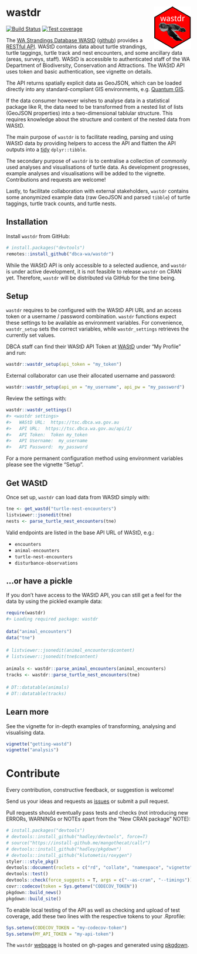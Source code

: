 
# wastdr <img src="man/figures/logo.png" align="right" />

[![Build
Status](https://travis-ci.org/dbca-wa/wastdr.svg?branch=master)](https://travis-ci.org/dbca-wa/wastdr)
[![Test
coverage](https://codecov.io/gh/dbca-wa/wastdr/branch/master/graph/badge.svg)](https://codecov.io/gh/dbca-wa/wastdr)

The [WA Strandings Database WAStD](https://tsc.dbca.wa.gov.au/)
([github](https://github.com/dbca-wa/wastd/)) provides a [RESTful
API](https://tsc.dbca.wa.gov.au/api/1/). WAStD contains data about
turtle strandings, turtle taggings, turtle track and nest encounters,
and some ancillary data (areas, surveys, staff). WAStD is accessible to
authenticated staff of the WA Department of Biodiversity, Conservation
and Attractions. The WAStD API uses token and basic authentication, see
vignette on details.

The API returns spatially explicit data as GeoJSON, which can be loaded
directly into any standard-compliant GIS environments, e.g. [Quantum
GIS](http://www.qgis.org/en/site/).

If the data consumer however wishes to analyse data in a statistical
package like R, the data need to be transformed from a nested list of
lists (GeoJSON properties) into a two-dimensional tablular structure.
This requires knowledge about the structure and content of the nested
data from WAStD.

The main purpose of `wastdr` is to facilitate reading, parsing and using
WAStD data by providing helpers to access the API and flatten the API
outputs into a [tidy](http://vita.had.co.nz/papers/tidy-data.html)
`dplyr::tibble`.

The secondary purpose of `wastdr` is to centralise a collection of
commonly used analyses and visualisations of turtle data. As development
progresses, example analyses and visualisations will be added to the
vignette. Contributions and requests are welcome\!

Lastly, to facilitate collaboration with external stakeholders, `wastdr`
contains some anonymized example data (raw GeoJSON and parsed `tibble`)
of turtle taggings, turtle track counts, and turtle nests.

## Installation

Install `wastdr` from GitHub:

``` r
# install.packages("devtools")
remotes::install_github("dbca-wa/wastdr")
```

While the WAStD API is only accessible to a selected audience, and
`wastdr` is under active development, it is not feasible to release
`wastdr` on CRAN yet. Therefore, `wastdr` will be distributed via GitHub
for the time being.

## Setup

`wastdr` requires to be configured with the WAStD API URL and an access
token or a username / password combination. `wastdr` functions expect
these settings to be available as environment variables. For
convenience, `wastdr_setup` sets the correct variables, while
`wastdr_settings` retrieves the currently set values.

DBCA staff can find their WAStD API Token at
[WAStD](https://tsc.dbca.wa.gov.au/) under “My Profile” and run:

``` r
wastdr::wastdr_setup(api_token = "my_token")
```

External collaborator can use their allocated username and password:

``` r
wastdr::wastdr_setup(api_un = "my_username", api_pw = "my_password")
```

Review the settings with:

``` r
wastdr::wastdr_settings()
#> <wastdr settings>
#>   WAStD URL:  https://tsc.dbca.wa.gov.au 
#>   API URL:  https://tsc.dbca.wa.gov.au/api/1/ 
#>   API Token:  Token my_token 
#>   API Username:  my_username 
#>   API Password:  my_password
```

For a more permanent configuration method using environment variables
please see the vignette “Setup”.

## Get WAStD

Once set up, `wastdr` can load data from WAStD simply with:

``` r
tne <- get_wastd("turtle-nest-encounters")
listviewer::jsonedit(tne)
nests <- parse_turtle_nest_encounters(tne)
```

Valid endpoints are listed in the base API URL of WAStD, e.g.:

  - `encounters`
  - `animal-encounters`
  - `turtle-nest-encounters`
  - `disturbance-observations`

## …or have a pickle

If you don’t have access to the WAStD API, you can still get a feel for
the data by using the pickled example data:

``` r
require(wastdr)
#> Loading required package: wastdr

data("animal_encounters")
data("tne")

# listviewer::jsonedit(animal_encounters$content)
# listviewer::jsonedit(tne$content)

animals <- wastdr::parse_animal_encounters(animal_encounters)
tracks <- wastdr::parse_turtle_nest_encounters(tne)

# DT::datatable(animals)
# DT::datatable(tracks)
```

## Learn more

See the vignette for in-depth examples of transforming, analysing and
visualising data.

``` r
vignette("getting-wastd")
vignette("analysis")
```

# Contribute

Every contribution, constructive feedback, or suggestion is welcome\!

Send us your ideas and requests as
[issues](https://github.com/dbca-wa/wastdr/issues) or submit a pull
request.

Pull requests should eventually pass tests and checks (not introducing
new ERRORs, WARNINGs or NOTEs apart from the “New CRAN package” NOTE):

``` r
# install.packages("devtools")
# devtools::install_github("hadley/devtools", force=T)
# source("https://install-github.me/mangothecat/callr")
# devtools::install_github("hadley/pkgdown")
# devtools::install_github("klutometis/roxygen")
styler:::style_pkg()
devtools::document(roclets = c("rd", "collate", "namespace", "vignette"))
devtools::test()
devtools::check(force_suggests = T, args = c("--as-cran", "--timings"))
covr::codecov(token = Sys.getenv("CODECOV_TOKEN"))
pkgdown::build_news()
pkgdown::build_site()
```

To enable local testing of the API as well as checking and upload of
test coverage, add these two lines with the respective tokens to your
.Rprofile:

``` r
Sys.setenv(CODECOV_TOKEN = "my-codecov-token")
Sys.setenv(MY_API_TOKEN = "my-api-token")
```

The `wastdr` [webpage](https://dbca-wa.github.io/wastdr/) is hosted on
gh-pages and generated using
[pkgdown](https://github.com/hadley/pkgdown).
